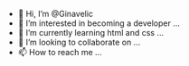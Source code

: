 - 👋 Hi, I’m @Ginavelic
- 👀 I’m interested in becoming a developer ...
- 🌱 I’m currently learning html and css ...
- 💞️ I’m looking to collaborate on ...
- 📫 How to reach me ...

<!---
Ginavelic/Ginavelic is a ✨ special ✨ repository because its `README.md` (this file) appears on your GitHub profile.
You can click the Preview link to take a look at your changes.
--->

